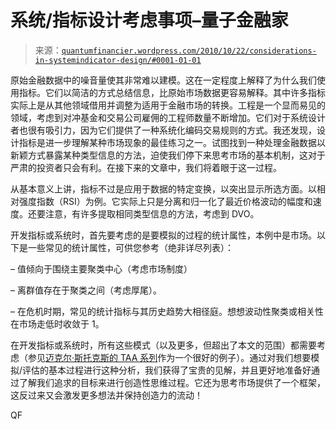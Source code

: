 <!--yml

category: 未分类

date: 2024-05-18 14:01:56

-->

# 系统/指标设计考虑事项–量子金融家

> 来源：[`quantumfinancier.wordpress.com/2010/10/22/considerations-in-systemindicator-design/#0001-01-01`](https://quantumfinancier.wordpress.com/2010/10/22/considerations-in-systemindicator-design/#0001-01-01)

原始金融数据中的噪音量使其非常难以建模。这在一定程度上解释了为什么我们使用指标。它们以简洁的方式总结信息，比原始市场数据更容易解释。其中许多指标实际上是从其他领域借用并调整为适用于金融市场的转换。工程是一个显而易见的领域，考虑到对冲基金和交易公司雇佣的工程师数量不断增加。它们对于系统设计者也很有吸引力，因为它们提供了一种系统化编码交易规则的方式。我还发现，设计指标是进一步理解某种市场现象的最佳练习之一。试图找到一种处理金融数据以新颖方式暴露某种类型信息的方法，迫使我们停下来思考市场的基本机制，这对于严肃的投资者只会有利。在接下来的文章中，我们将着眼于这一过程。

从基本意义上讲，指标不过是应用于数据的特定变换，以突出显示所选方面。以相对强度指数（RSI）为例。它实际上只是分离和归一化了最近价格波动的幅度和速度。还要注意，有许多提取相同类型信息的方法，考虑到 DVO。

开发指标或系统时，首先要考虑的是要模拟的过程的统计属性，本例中是市场。以下是一些常见的统计属性，可供您参考（绝非详尽列表）：

– 值倾向于围绕主要聚类中心（考虑市场制度）

– 离群值存在于聚类之间（考虑厚尾）。

– 在危机时期，常见的统计指标与其历史趋势大相径庭。想想波动性聚类或相关性在市场走低时收敛于 1。

在开发指标或系统时，所有这些模式（以及更多，但超出了本文的范围）都需要考虑（参见[迈克尔·斯托克斯的 TAA 系列](http://marketsci.wordpress.com/2010/10/20/roundup-tactical-asset-allocation/)作为一个很好的例子）。通过对我们想要模拟/评估的基本过程进行这种分析，我们获得了宝贵的见解，并且更好地准备好通过了解我们追求的目标来进行创造性思维过程。它还为思考市场提供了一个框架，这反过来又会激发更多想法并保持创造力的流动！

QF
